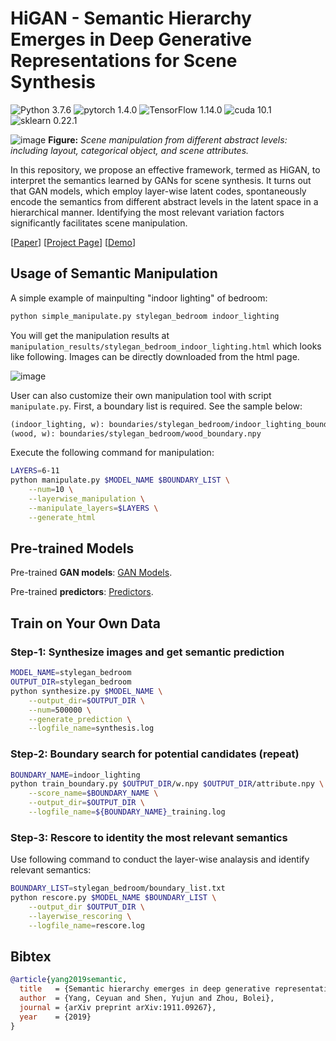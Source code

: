 # HiGAN - Semantic Hierarchy Emerges in Deep Generative Representations for Scene Synthesis

![Python 3.7.6](https://img.shields.io/badge/python-3.7.6-green.svg?style=plastic)
![pytorch 1.4.0](https://img.shields.io/badge/pytorch-1.4.0-green.svg?style=plastic)
![TensorFlow 1.14.0](https://img.shields.io/badge/tensorflow-1.14.0-green.svg?style=plastic)
![cuda 10.1](https://img.shields.io/badge/cuda-10.1-green.svg?style=plastic)
![sklearn 0.22.1](https://img.shields.io/badge/sklearn-0.22.1-green.svg?style=plastic)

![image](./teaser.jpg)
**Figure:** *Scene manipulation from different abstract levels: including layout, categorical object, and scene attributes.*

In this repository, we propose an effective framework, termed as HiGAN, to interpret the semantics learned by GANs for scene synthesis. It turns out that GAN models, which employ layer-wise latent codes, spontaneously encode the semantics from different abstract levels in the latent space in a hierarchical manner. Identifying the most relevant variation factors significantly facilitates scene manipulation.

[[Paper](https://arxiv.org/pdf/1911.09267.pdf)]
[[Project Page](https://genforce.github.io/higan/)]
[[Demo](https://www.youtube.com/watch?v=X5yWu2Jwjpg)]

## Usage of Semantic Manipulation

A simple example of mainpulting "indoor lighting" of bedroom:

```bash
python simple_manipulate.py stylegan_bedroom indoor_lighting
```

You will get the manipulation results at `manipulation_results/stylegan_bedroom_indoor_lighting.html` which looks like following. Images can be directly downloaded from the html page.

![image](./html_example.jpg)

User can also customize their own manipulation tool with script `manipulate.py`. First, a boundary list is required. See the sample below:

```txt
(indoor_lighting, w): boundaries/stylegan_bedroom/indoor_lighting_boundary.npy
(wood, w): boundaries/stylegan_bedroom/wood_boundary.npy
```

Execute the following command for manipulation:

```bash
LAYERS=6-11
python manipulate.py $MODEL_NAME $BOUNDARY_LIST \
    --num=10 \
    --layerwise_manipulation \
    --manipulate_layers=$LAYERS \
    --generate_html
```

## Pre-trained Models

Pre-trained **GAN models**: [GAN Models](./models/README.md).

Pre-trained **predictors**: [Predictors](./predictors/README.md).

## Train on Your Own Data

### Step-1: Synthesize images and get semantic prediction

```bash
MODEL_NAME=stylegan_bedroom
OUTPUT_DIR=stylegan_bedroom
python synthesize.py $MODEL_NAME \
    --output_dir=$OUTPUT_DIR \
    --num=500000 \
    --generate_prediction \
    --logfile_name=synthesis.log
```

### Step-2: Boundary search for potential candidates (repeat)

```bash
BOUNDARY_NAME=indoor_lighting
python train_boundary.py $OUTPUT_DIR/w.npy $OUTPUT_DIR/attribute.npy \
    --score_name=$BOUNDARY_NAME \
    --output_dir=$OUTPUT_DIR \
    --logfile_name=${BOUNDARY_NAME}_training.log
```

### Step-3: Rescore to identity the most relevant semantics

Use following command to conduct the layer-wise analaysis and identify relevant semantics:

```bash
BOUNDARY_LIST=stylegan_bedroom/boundary_list.txt
python rescore.py $MODEL_NAME $BOUNDARY_LIST \
    --output_dir $OUTPUT_DIR \
    --layerwise_rescoring \
    --logfile_name=rescore.log
```

## Bibtex

```bibtex
@article{yang2019semantic,
  title   = {Semantic hierarchy emerges in deep generative representations for scene synthesis},
  author  = {Yang, Ceyuan and Shen, Yujun and Zhou, Bolei},
  journal = {arXiv preprint arXiv:1911.09267},
  year    = {2019}
}
```
